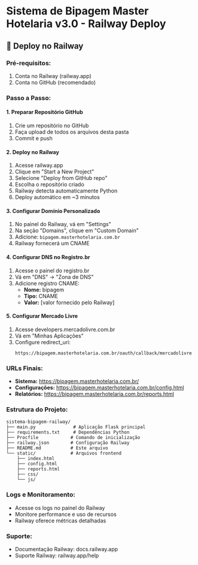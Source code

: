 # Sistema de Bipagem Master Hotelaria v3.0 - Railway Deploy

## 🚀 Deploy no Railway

### Pré-requisitos:
1. Conta no Railway (railway.app)
2. Conta no GitHub (recomendado)

### Passo a Passo:

#### 1. Preparar Repositório GitHub
1. Crie um repositório no GitHub
2. Faça upload de todos os arquivos desta pasta
3. Commit e push

#### 2. Deploy no Railway
1. Acesse railway.app
2. Clique em "Start a New Project"
3. Selecione "Deploy from GitHub repo"
4. Escolha o repositório criado
5. Railway detecta automaticamente Python
6. Deploy automático em ~3 minutos

#### 3. Configurar Domínio Personalizado
1. No painel do Railway, vá em "Settings"
2. Na seção "Domains", clique em "Custom Domain"
3. Adicione: `bipagem.masterhotelaria.com.br`
4. Railway fornecerá um CNAME

#### 4. Configurar DNS no Registro.br
1. Acesse o painel do registro.br
2. Vá em "DNS" → "Zona de DNS"
3. Adicione registro CNAME:
   - **Nome:** bipagem
   - **Tipo:** CNAME
   - **Valor:** [valor fornecido pelo Railway]

#### 5. Configurar Mercado Livre
1. Acesse developers.mercadolivre.com.br
2. Vá em "Minhas Aplicações"
3. Configure redirect_uri:
   ```
   https://bipagem.masterhotelaria.com.br/oauth/callback/mercadolivre
   ```

### URLs Finais:
- **Sistema:** https://bipagem.masterhotelaria.com.br/
- **Configurações:** https://bipagem.masterhotelaria.com.br/config.html
- **Relatórios:** https://bipagem.masterhotelaria.com.br/reports.html

### Estrutura do Projeto:
```
sistema-bipagem-railway/
├── main.py              # Aplicação Flask principal
├── requirements.txt     # Dependências Python
├── Procfile            # Comando de inicialização
├── railway.json        # Configuração Railway
├── README.md           # Este arquivo
└── static/             # Arquivos frontend
    ├── index.html
    ├── config.html
    ├── reports.html
    ├── css/
    └── js/
```

### Logs e Monitoramento:
- Acesse os logs no painel do Railway
- Monitore performance e uso de recursos
- Railway oferece métricas detalhadas

### Suporte:
- Documentação Railway: docs.railway.app
- Suporte Railway: railway.app/help

